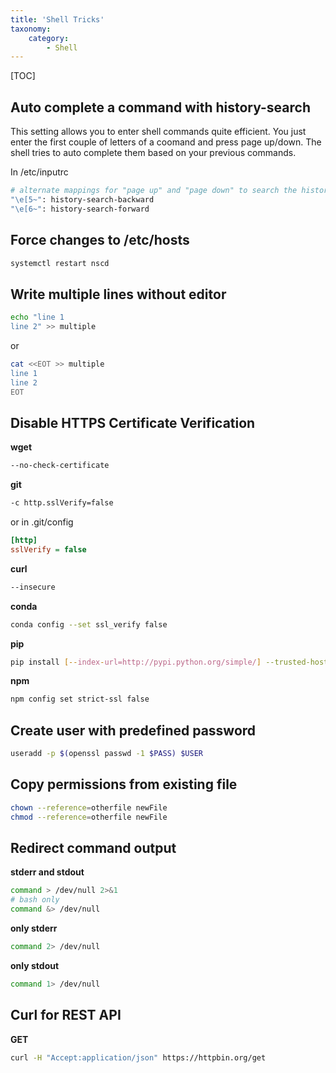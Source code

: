 ```yaml
---
title: 'Shell Tricks'
taxonomy:
    category:
        - Shell
---
```


[TOC]

## Auto complete a command with history-search
This setting allows you to enter shell commands quite efficient. You just enter the first couple of letters of a coomand and press page up/down. The shell tries to auto complete them based on your previous commands.

In /etc/inputrc
```bash
# alternate mappings for "page up" and "page down" to search the history
"\e[5~": history-search-backward
"\e[6~": history-search-forward
```

## Force changes to /etc/hosts
```bash
systemctl restart nscd
```

## Write multiple lines without editor

```bash
echo "line 1
line 2" >> multiple
```
or

```bash
cat <<EOT >> multiple
line 1
line 2
EOT
```

## Disable HTTPS Certificate Verification

**wget**
```bash
--no-check-certificate
```

**git**
```bash
-c http.sslVerify=false
```
or in .git/config 
```ini
[http]
sslVerify = false
```
**curl**
```bash
--insecure
```

**conda**
```bash
conda config --set ssl_verify false
```

**pip**
```bash
pip install [--index-url=http://pypi.python.org/simple/] --trusted-host pypi.python.org
```

**npm**
```bash
npm config set strict-ssl false
```

## Create user with predefined password
```bash
useradd -p $(openssl passwd -1 $PASS) $USER
```

## Copy permissions from existing file
```bash
chown --reference=otherfile newFile
chmod --reference=otherfile newFile
```

## Redirect command output
**stderr and stdout**
```bash
command > /dev/null 2>&1
# bash only
command &> /dev/null
```

**only stderr**
```bash
command 2> /dev/null
```

**only stdout**
```bash
command 1> /dev/null
```

## Curl for REST API
**GET**
```bash
curl -H "Accept:application/json" https://httpbin.org/get
```

